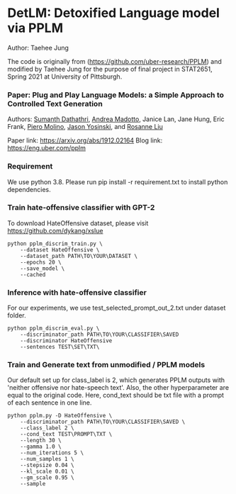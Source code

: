 
# DetLM: Detoxified Language model via PPLM
Author: Taehee Jung

The code is originally from (https://github.com/uber-research/PPLM) and modified by Taehee Jung for the purpose of final project in STAT2651, Spring 2021 at University of Pittsburgh.

### Paper: Plug and Play Language Models: a Simple Approach to Controlled Text Generation

Authors: [Sumanth Dathathri](https://dathath.github.io/), [Andrea Madotto](https://andreamad8.github.io/), Janice Lan, Jane Hung, Eric Frank, [Piero Molino](https://w4nderlu.st/), [Jason Yosinski](http://yosinski.com/), and [Rosanne Liu](http://www.rosanneliu.com/)

Paper link: https://arxiv.org/abs/1912.02164
Blog link: https://eng.uber.com/pplm

### Requirement
We use python 3.8. Please run pip install -r requirement.txt to install python dependencies.

### Train hate-offensive classifier with GPT-2
To download HateOffensive dataset, please visit https://github.com/dykang/xslue
```
python pplm_discrim_train.py \
    --dataset HateOffensive \
    --dataset_path PATH\TO\YOUR\DATASET \
    --epochs 20 \
    --save_model \
    --cached
```

### Inference with hate-offensive classifier
For our experiments, we use test_selected_prompt_out_2.txt under dataset folder.
```
python pplm_discrim_eval.py \
    --discriminator_path PATH\TO\YOUR\CLASSIFIER\SAVED
    --discriminator HateOffensive
    --sentences TEST\SET\TXT\
```

### Train and Generate text from unmodified / PPLM models
Our default set up for class_label is 2, which generates PPLM outputs with 'neither offensive nor hate-speech text'. Also, the other hyperparameter are equal to the original code. Here, cond_text should be txt file with a prompt of each sentence in one line.
```
python pplm.py -D HateOffensive \
    --discriminator_path PATH\TO\YOUR\CLASSIFIER\SAVED \
    --class_label 2 \
    --cond_text TEST\PROMPT\TXT \
    --length 30 \
    --gamma 1.0 \
    --num_iterations 5 \
    --num_samples 1 \
    --stepsize 0.04 \
    --kl_scale 0.01 \
    --gm_scale 0.95 \
    --sample
```


